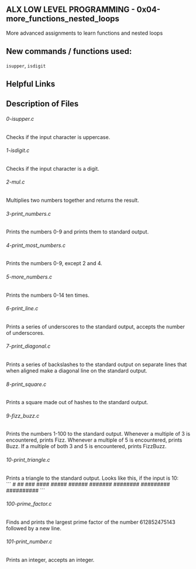 ## ALX LOW LEVEL PROGRAMMING - 0x04-more_functions_nested_loops
More advanced assignments to learn functions and nested loops
## New commands / functions used:
``isupper``, ``isdigit``
## Helpful Links

## Description of Files
<h6>0-isupper.c</h6>
Checks if the input character is uppercase.
<h6>1-isdigit.c</h6>
Checks if the input character is a digit.
<h6>2-mul.c</h6>
Multiplies two numbers together and returns the result.
<h6>3-print_numbers.c</h6>
Prints the numbers 0-9 and prints them to standard output.
<h6>4-print_most_numbers.c</h6>
Prints the numbers 0-9, except 2 and 4.
<h6>5-more_numbers.c</h6>
Prints the numbers 0-14 ten times.
<h6>6-print_line.c</h6>
Prints a series of underscores to the standard output, accepts the number of underscores.
<h6>7-print_diagonal.c</h6>
Prints a series of backslashes to the standard output on separate lines that when aligned make a diagonal line on the standard output.
<h6>8-print_square.c</h6>
Prints a square made out of hashes to the standard output.
<h6>9-fizz_buzz.c</h6>
Prints the numbers 1-100 to the standard output. Whenever a multiple of 3 is encountered, prints Fizz. Whenever a multiple of 5 is encountered, prints Buzz. If a multiple of both 3 and 5 is encountered, prints FizzBuzz.
<h6>10-print_triangle.c</h6>
Prints a triangle to the standard output. Looks like this, if the input is 10:<br>
```
         #
        ##
       ###
      ####
     #####
    ######
   #######
  ########
 #########
##########
```
<h6>100-prime_factor.c</h6>
Finds and prints the largest prime factor of the number 612852475143 followed by a new line.
<h6>101-print_number.c</h6>
Prints an integer, accepts an integer.
